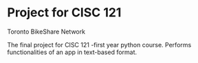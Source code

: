 # Project for CISC 121
Toronto BikeShare Network

The final project for CISC 121 -first year python course.
Performs functionalities of an app in text-based format.
